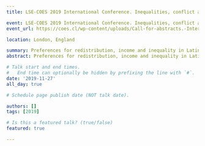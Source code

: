 ```yaml
---
title: LSE-COES 2019 International Conference. Inequalities, conflict and change - perspectives and cases from Latin America 

event: LSE-COES 2019 International Conference. Inequalities, conflict and change - perspectives and cases from Latin America 
event_url: https://coes.cl/wp-content/uploads/Call-for-abstracts.-International-Conference-COES-2019.-London.pdf

location: London, England

summary: Preferences for redistribution, income and inequality in Latin America - an unresolved relation
abstract: Preferences for redistribution, income and inequality in Latin America - an unresolved relation

# Talk start and end times.
#   End time can optionally be hidden by prefixing the line with `#`.
date: '2019-11-27'
all_day: true

# Schedule page publish date (NOT talk date).

authors: []
tags: [2019]

# Is this a featured talk? (true/false)
featured: true

---
```


